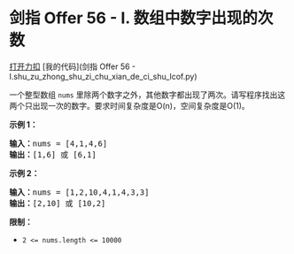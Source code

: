 # 剑指 Offer 56 - I. 数组中数字出现的次数

[打开力扣](https://leetcode.cn/problems/shu-zu-zhong-shu-zi-chu-xian-de-ci-shu-lcof) [我的代码](剑指 Offer 56 - I.shu_zu_zhong_shu_zi_chu_xian_de_ci_shu_lcof.py)

一个整型数组 <code>nums</code> 里除两个数字之外，其他数字都出现了两次。请写程序找出这两个只出现一次的数字。要求时间复杂度是O(n)，空间复杂度是O(1)。



<strong>示例 1：</strong>

<pre><strong>输入：</strong>nums = [4,1,4,6]
<strong>输出：</strong>[1,6] 或 [6,1]
</pre>

<strong>示例 2：</strong>

<pre><strong>输入：</strong>nums = [1,2,10,4,1,4,3,3]
<strong>输出：</strong>[2,10] 或 [10,2]</pre>



<strong>限制：</strong>

<ul>
	<li><code>2 <= nums.length <= 10000</code></li>
</ul>
